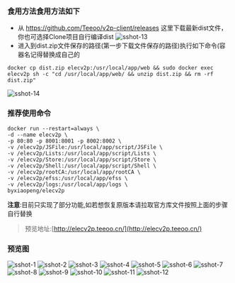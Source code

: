 ### 食用方法食用方法如下
- 从 https://github.com/Teeoo/v2p-client/releases 这里下载最新dist文件，你也可选择Clone项目自行编译dist
![sshot-13](https://user-images.githubusercontent.com/25023667/144246483-4dbd0c57-8f8a-450a-9126-d457f3572ed4.png)
- 进入到dist.zip文件保存的路径(第一步下载文件保存的路径)执行如下命令(容器名记得替换成自己的
```shell
docker cp dist.zip elecv2p:/usr/local/app/web && sudo docker exec elecv2p sh -c "cd /usr/local/app/web/ && unzip dist.zip && rm -rf dist.zip"
```
![sshot-14](https://user-images.githubusercontent.com/25023667/144246493-83dc177a-2e68-43d4-b0f5-62bdeb392183.png)
### 推荐使用命令
```shell
docker run --restart=always \
-d --name elecv2p \
-p 80:80 -p 8001:8001 -p 8002:8002 \
-v /elecv2p/JSFile:/usr/local/app/script/JSFile \
-v /elecv2p/Lists:/usr/local/app/script/Lists \
-v /elecv2p/Store:/usr/local/app/script/Store \
-v /elecv2p/Shell:/usr/local/app/script/Shell \
-v /elecv2p/rootCA:/usr/local/app/rootCA \
-v /elecv2p/efss:/usr/local/app/efss \
-v /elecv2p/logs:/usr/local/app/logs \
byxiaopeng/elecv2p
```

**注意**:目前只实现了部分功能,如若想恢复原版本请拉取官方库文件按照上面的步骤自行替换

> 预览地址:[http://elecv2p.teeoo.cn/](http://elecv2p.teeoo.cn/)

### 预览图

![sshot-1](https://user-images.githubusercontent.com/25023667/143406978-401ecbfa-58e6-4ba6-b229-bec8ee757fc5.png)
![sshot-2](https://user-images.githubusercontent.com/25023667/143406983-32a336ec-14dd-4ecd-b5ab-3832156a0d92.png)
![sshot-3](https://user-images.githubusercontent.com/25023667/143406987-a51791ac-619a-4544-8f69-cbf26b306532.png)
![sshot-4](https://user-images.githubusercontent.com/25023667/143406991-0fdbdf82-9279-4b39-a647-1c7e462e0fbb.png)
![sshot-5](https://user-images.githubusercontent.com/25023667/143406993-1677d38d-1dee-4803-8896-57f831a29502.png)
![sshot-6](https://user-images.githubusercontent.com/25023667/143406995-698e6665-caff-4046-aea2-ac791ca18ad3.png)
![sshot-7](https://user-images.githubusercontent.com/25023667/143407000-e57214af-d747-4b5d-b235-21496afee3c6.png)
![sshot-8](https://user-images.githubusercontent.com/25023667/143407005-6d4dab8b-6e2a-4c5b-a2a8-0893c06cfd88.png)
![sshot-9](https://user-images.githubusercontent.com/25023667/143407008-8ade5f20-3c92-4644-9c5c-01081b744da2.png)
![sshot-10](https://user-images.githubusercontent.com/25023667/143407010-e6a2b75c-f00d-4eda-8425-60cb8c200cfc.png)
![sshot-11](https://user-images.githubusercontent.com/25023667/143407013-80edfc3c-52ce-4672-8b6f-61c381211967.png)
![sshot-12](https://user-images.githubusercontent.com/25023667/143407018-58f0b3f3-1ce6-4750-b810-efa52601c4a1.png)
